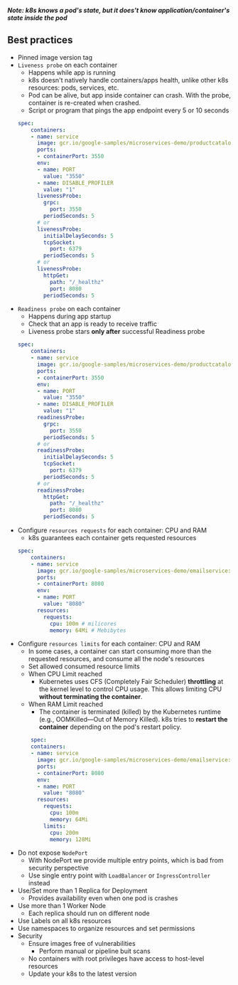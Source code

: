 ***Note: k8s knows a pod's state, but it does't know application/container's state inside the pod***

## Best practices

- Pinned image version tag
- `Liveness probe` on each container
  - Happens while app is running
  - k8s doesn't natively handle containers/apps health, unlike other k8s resources: pods, services, etc.
  - Pod can be alive, but app inside container can crash. With the probe, container is re-created when crashed.
  - Script or program that pings the app endpoint every 5 or 10 seconds
  ```yaml
  spec:
      containers:
      - name: service
        image: gcr.io/google-samples/microservices-demo/productcatalogservice:v0.8.0
        ports:
        - containerPort: 3550
        env:
        - name: PORT
          value: "3550"
        - name: DISABLE_PROFILER
          value: "1"
        livenessProbe:
          grpc:
            port: 3550
          periodSeconds: 5
        # or
        livenessProbe:
          initialDelaySeconds: 5
          tcpSocket:
            port: 6379
          periodSeconds: 5
        # or
        livenessProbe:
          httpGet:
            path: "/_healthz"
            port: 8080
          periodSeconds: 5
  ```
- `Readiness probe` on each container
  - Happens during app startup
  - Check that an app is ready to receive traffic
  - Liveness probe stars **only after** successful Readiness probe
  ```yaml
  spec:
      containers:
      - name: service
        image: gcr.io/google-samples/microservices-demo/productcatalogservice:v0.8.0
        ports:
        - containerPort: 3550
        env:
        - name: PORT
          value: "3550"
        - name: DISABLE_PROFILER
          value: "1"
        readinessProbe:
          grpc:
            port: 3550
          periodSeconds: 5
        # or
        readinessProbe:
          initialDelaySeconds: 5
          tcpSocket:
            port: 6379
          periodSeconds: 5
        # or
        readinessProbe:
          httpGet:
            path: "/_healthz"
            port: 8080
          periodSeconds: 5
  ```
- Configure `resources requests` for each container: CPU and RAM
  - k8s guarantees each container gets requested resources
  ```yaml
  spec:
      containers:
      - name: service
        image: gcr.io/google-samples/microservices-demo/emailservice:v0.8.0
        ports:
        - containerPort: 8080
        env:
        - name: PORT
          value: "8080"
        resources:
          requests: 
            cpu: 100m # milicores
            memory: 64Mi # Mebibytes
  ```
- Configure `resources limits` for each container: CPU and RAM
  - In some cases, a container can start consuming more than the requested resources, and consume all the node's resources
  - Set allowed consumed resource limits
  - When CPU Limit reached
    - Kubernetes uses CFS (Completely Fair Scheduler) **throttling** at the kernel level to control CPU usage. This allows limiting CPU **without terminating the container**.
  - When RAM Limit reached
    - The container is terminated (killed) by the Kubernetes runtime (e.g., OOMKilled—Out of Memory Killed). k8s tries to **restart the container** depending on the pod's restart policy.
  ```yaml
      spec:
      containers:
      - name: service
        image: gcr.io/google-samples/microservices-demo/emailservice:v0.8.0
        ports:
        - containerPort: 8080
        env:
        - name: PORT
          value: "8080"
        resources:
          requests: 
            cpu: 100m
            memory: 64Mi
          limits:
            cpu: 200m
            memory: 128Mi
  ```
- Do not expose `NodePort`
  - With NodePort we provide multiple entry points, which is bad from security perspective
  - Use single entry point with `LoadBalancer` or `IngressController` instead
- Use/Set more than 1 Replica for Deployment
  - Provides availability even when one pod is crashes
- Use more than 1 Worker Node
  - Each replica should run on different node
- Use Labels on all k8s resources
- Use namespaces to organize resources and set permissions
- Security
  - Ensure images free of vulnerabilities
     - Perform manual or pipeline buit scans
  - No containers with root privileges have access to host-level resources
  - Update your k8s to the latest version
